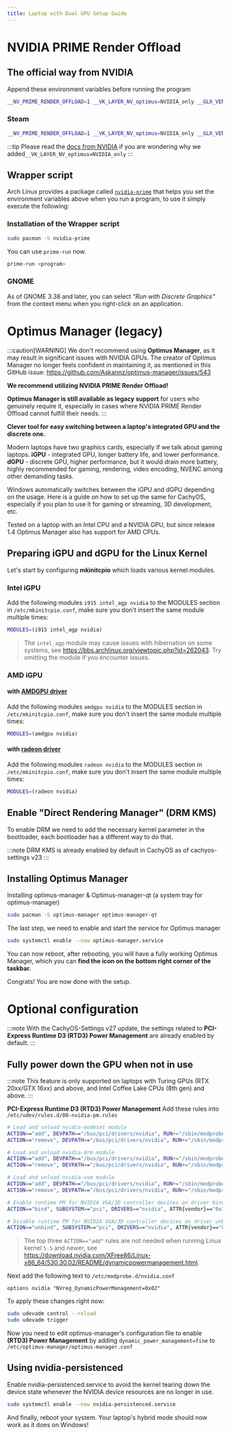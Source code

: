 ```yaml
---
title: Laptop with Dual GPU Setup Guide
---
```


# NVIDIA PRIME Render Offload
## The official way from NVIDIA
Append these environment variables before running the program
```bash
__NV_PRIME_RENDER_OFFLOAD=1 __VK_LAYER_NV_optimus=NVIDIA_only __GLX_VENDOR_LIBRARY_NAME=nvidia <program>
```
### Steam
```bash
__NV_PRIME_RENDER_OFFLOAD=1 __VK_LAYER_NV_optimus=NVIDIA_only __GLX_VENDOR_LIBRARY_NAME=nvidia %command%
```
:::tip
Please read the [docs from NVIDIA](https://download.nvidia.com/XFree86/Linux-x86_64/435.17/README/primerenderoffload.html) if you are wondering why we added`__VK_LAYER_NV_optimus=NVIDIA_only`
:::

## Wrapper script
Arch Linux provides a package called [`nvidia-prime`](https://archlinux.org/packages/extra/any/nvidia-prime/) that helps you set the environment variables above when you run a program, to use it simply execute the following:

### Installation of the Wrapper script
```bash
sudo pacman -S nvidia-prime
```

You can use `prime-run` now.
```bash
prime-run <program>
```

### GNOME
As of GNOME 3.38 and later, you can select *"Run with Discrete Graphics"* from the context menu when you right-click on an application.


# Optimus Manager (legacy)
:::caution[WARNING]
We don't recommend using **Optimus Manager**, as it may result in significant issues with NVIDIA GPUs. The creator of Optimus Manager no longer feels confident in maintaining it, as mentioned in this GitHub issue: https://github.com/Askannz/optimus-manager/issues/543

**We recommend utilizing NVIDIA PRIME Render Offload!**

**Optimus Manager is still available as legacy support** for users who genuinely require it, especially in cases where NVIDIA PRIME Render Offload cannot fulfill their needs.
:::

**Clever tool for easy switching between a laptop's integrated GPU and the discrete one.**

Modern laptops have two graphics cards, especially if we talk about gaming laptops.
**iGPU** - integrated GPU, longer battery life, and lower performance.
**dGPU** - discrete GPU, higher performance, but it would drain more battery, highly recommended for gaming, rendering, video encoding, NVENC among other demanding tasks.

Windows automatically switches between the iGPU and dGPU depending on the usage.
Here is a guide on how to set up the same for CachyOS, especially if you plan to use it for gaming or streaming, 3D development, etc.

Tested on a laptop with an Intel CPU and a NVIDIA GPU, but since release 1.4 Optimus Manager also has support for AMD CPUs.

## Preparing iGPU and dGPU for the Linux Kernel
Let's start by configuring **mkinitcpio** which loads various kernel modules.

### Intel iGPU
Add the following modules `i915 intel_agp nvidia` to the MODULES section in `/etc/mkinitcpio.conf`, make sure you don't insert the same module multiple times:
```bash
MODULES=(i915 intel_agp nvidia)
```
> The `intel_agp` module may cause issues with hibernation on some systems, see https://bbs.archlinux.org/viewtopic.php?id=262043. Try omitting the module if you encounter issues.

### AMD iGPU
#### with [AMDGPU driver](https://wiki.archlinux.org/title/AMDGPU)
Add the following modules `amdgpu nvidia` to the MODULES section in `/etc/mkinitcpio.conf`, make sure you don't insert the same module multiple times:
```bash
MODULES=(amdgpu nvidia)
```
<!---
TODO: is the old radeon really support PRIME?
-->
#### with [radeon driver](https://wiki.archlinux.org/title/ATI)
Add the following modules `radeon nvidia` to the MODULES section in `/etc/mkinitcpio.conf`, make sure you don't insert the same module multiple times:
```bash
MODULES=(radeon nvidia)
```

## Enable "Direct Rendering Manager" (DRM KMS)
To enable DRM we need to add the necessary kernel parameter in the bootloader, each bootloader has a different way to do that.

:::note
DRM KMS is already enabled by default in CachyOS as of cachyos-settings v23
:::

## Installing Optimus Manager

Installing optimus-manager & Optimus-manager-qt (a system tray for optimus-manager)
```sh
sudo pacman -S optimus-manager optimus-manager-qt
```

The last step, we need to enable and start the service for Optimus manager
```sh
sudo systemctl enable --now optimus-manager.service
```

You can now reboot, after rebooting, you will have a fully working Optimus Manager, which you can **find the icon on the bottom right corner of the taskbar.**

Congrats! You are now done with the setup.

# Optional configuration
:::note
With the CachyOS-Settings v27 update, the settings related to **PCI-Express Runtime D3 (RTD3) Power Management** are already enabled by default.
:::

## Fully power down the GPU when not in use
:::note
This feature is only supported on laptops with Turing GPUs (RTX 20xx/GTX 16xx) and above, and Intel Coffee Lake CPUs (8th gen) and above.
:::

**PCI-Express Runtime D3 (RTD3) Power Management**
Add these rules into `/etc/udev/rules.d/80-nvidia-pm.rules`

```bash
# Load and unload nvidia-modeset module
ACTION=="add", DEVPATH=="/bus/pci/drivers/nvidia", RUN+="/sbin/modprobe nvidia-modeset"
ACTION=="remove", DEVPATH=="/bus/pci/drivers/nvidia", RUN+="/sbin/modprobe -r nvidia-modeset"

# Load and unload nvidia-drm module
ACTION=="add", DEVPATH=="/bus/pci/drivers/nvidia", RUN+="/sbin/modprobe nvidia-drm"
ACTION=="remove", DEVPATH=="/bus/pci/drivers/nvidia", RUN+="/sbin/modprobe -r nvidia-drm"

# Load and unload nvidia-uvm module
ACTION=="add", DEVPATH=="/bus/pci/drivers/nvidia", RUN+="/sbin/modprobe nvidia-uvm"
ACTION=="remove", DEVPATH=="/bus/pci/drivers/nvidia", RUN+="/sbin/modprobe -r nvidia-uvm"

# Enable runtime PM for NVIDIA VGA/3D controller devices on driver bind
ACTION=="bind", SUBSYSTEM=="pci", DRIVERS=="nvidia", ATTR{vendor}=="0x10de", ATTR{class}=="0x03[0-9]*", TEST=="power/control", ATTR{power/control}="auto"

# Disable runtime PM for NVIDIA VGA/3D controller devices on driver unbind
ACTION=="unbind", SUBSYSTEM=="pci", DRIVERS=="nvidia", ATTR{vendor}=="0x10de", ATTR{class}=="0x03[0-9]*", TEST=="power/control", ATTR{power/control}="on"
```
> The top three `ACTION=="add"` rules are not needed when running Linux kernel `5.5` and newer, see https://download.nvidia.com/XFree86/Linux-x86_64/530.30.02/README/dynamicpowermanagement.html.

Next add the following text to `/etc/modprobe.d/nvidia.conf`
```
options nvidia "NVreg_DynamicPowerManagement=0x02"
```

To apply these changes right now:
```sh
sudo udevadm control --reload
sudo udevadm trigger
```
Now you need to edit optimus-manager's configuration file to enable **(RTD3) Power Management** by adding `dynamic_power_management=fine` to `/etc/optimus-manager/optimus-manager.conf`

## Using nvidia-persistenced
Enable nvidia-persistenced.service to avoid the kernel tearing down the device state whenever the NVIDIA device resources are no longer in use.
```sh
sudo systemctl enable --now nvidia-persistenced.service
```
And finally, reboot your system.
Your laptop's hybrid mode should now work as it does on Windows!
